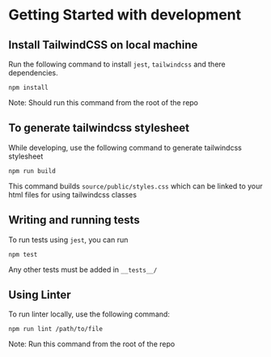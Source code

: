# Getting Started with development

## Install TailwindCSS on local machine
Run the following command to install `jest`, `tailwindcss` and there dependencies.

```
npm install
``` 
Note: Should run this command from the root of the repo

## To generate tailwindcss stylesheet
While developing, use the following command to generate tailwindcss stylesheet
```
npm run build
```
This command builds `source/public/styles.css` which can be linked to your html files for using tailwindcss classes

## Writing and running tests
To run tests using `jest`, you can run
```
npm test
```

Any other tests must be added in `__tests__/`


## Using Linter
To run linter locally, use the following command:
```
npm run lint /path/to/file
```
Note: Run this command from the root of the repo